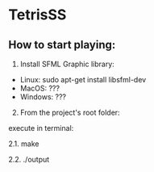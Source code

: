 # TetrisSS
## How to start playing:

1. Install SFML Graphic library:
- Linux: sudo apt-get install libsfml-dev
- MacOS: ???
- Windows: ???

2. From the project's root folder:

execute in terminal:

2.1. make

2.2. ./output
